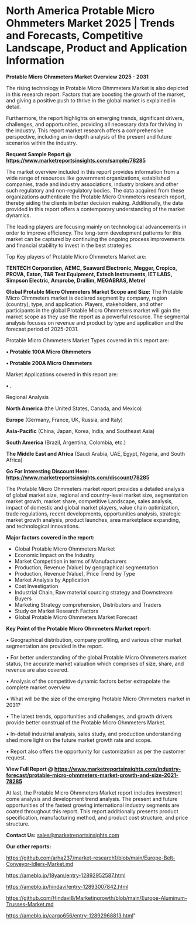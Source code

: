 # North America Protable Micro Ohmmeters Market 2025 | Trends and Forecasts, Competitive Landscape, Product and Application Information

<Strong> Protable Micro Ohmmeters Market Overview 2025 - 2031</strong>

The rising technology in Protable Micro Ohmmeters Market is also depicted in this research report. Factors that are boosting the growth of the market, and giving a positive push to thrive in the global market is explained in detail.

Furthermore, the report highlights on emerging trends, significant drivers, challenges, and opportunities, providing all necessary data for thriving in the industry. This report market research offers a comprehensive perspective, including an in-depth analysis of the present and future scenarios within the industry.

<strong>Request Sample Report @ <a href=https://www.marketreportsinsights.com/sample/78285>https://www.marketreportsinsights.com/sample/78285</a></strong>

The market overview included in this report provides information from a wide range of resources like government organizations, established companies, trade and industry associations, industry brokers and other such regulatory and non-regulatory bodies. The data acquired from these organizations authenticate the Protable Micro Ohmmeters research report, thereby aiding the clients in better decision making. Additionally, the data provided in this report offers a contemporary understanding of the market dynamics.

The leading players are focusing mainly on technological advancements in order to improve efficiency. The long-term development patterns for this market can be captured by continuing the ongoing process improvements and financial stability to invest in the best strategies.

Top Key players of Protable Micro Ohmmeters Market are:

<strong>TENTECH Corporation, AEMC, Seaward Electronic, Megger, Cropico, PROVA, Eaton, T&R Test Equipment, Extech Instruments, IET LABS, Simpson Electric, Amprobe, Drallim, MEGABRAS, Metrel</strong>

<strong><b>Global Protable Micro Ohmmeters Market Scope and Size:</b></strong>
The Protable Micro Ohmmeters market is declared segment by company, region (country), type, and application. Players, stakeholders, and other participants in the global Protable Micro Ohmmeters market will gain the market scope as they use the report as a powerful resource. The segmental analysis focuses on revenue and product by type and application and the forecast period of 2025-2031.

Protable Micro Ohmmeters Market Types covered in this report are:

<strong>• Protable 100A Micro Ohmmeters

• Protable 200A Micro Ohmmeters</strong>

Market Applications covered in this report are:

<strong>• .</strong> 

Regional Analysis

<strong>North America</strong> (the United States, Canada, and Mexico)

<strong>Europe</strong> (Germany, France, UK, Russia, and Italy)

<strong>Asia-Pacific</strong> (China, Japan, Korea, India, and Southeast Asia)

<strong>South America</strong> (Brazil, Argentina, Colombia, etc.)

<strong>The Middle East and Africa</strong> (Saudi Arabia, UAE, Egypt, Nigeria, and South Africa)

<strong>Go For Interesting Discount Here: <a href=https://www.marketreportsinsights.com/discount/78285>https://www.marketreportsinsights.com/discount/78285</a></strong>

The Protable Micro Ohmmeters market report provides a detailed analysis of global market size, regional and country-level market size, segmentation market growth, market share, competitive Landscape, sales analysis, impact of domestic and global market players, value chain optimization, trade regulations, recent developments, opportunities analysis, strategic market growth analysis, product launches, area marketplace expanding, and technological innovations.

<strong><b>Major factors covered in the report:</b></strong>
<ul>
  <li>Global Protable Micro Ohmmeters Market </li>
  <li>Economic Impact on the Industry</li>
  <li>Market Competition in terms of Manufacturers</li>
  <li>Production, Revenue (Value) by geographical segmentation</li>
  <li>Production, Revenue (Value), Price Trend by Type</li>
  <li>Market Analysis by Application</li>
  <li>Cost Investigation</li>
  <li>Industrial Chain, Raw material sourcing strategy and Downstream Buyers</li>
  <li>Marketing Strategy comprehension, Distributors and Traders</li>
  <li>Study on Market Research Factors</li>
  <li>Global Protable Micro Ohmmeters Market Forecast</li>
</ul>

<strong><b>Key Point of the Protable Micro Ohmmeters Market report:</b></strong>

• Geographical distribution, company profiling, and various other market segmentation are provided in the report.

• For better understanding of the global Protable Micro Ohmmeters market status, the accurate market valuation which comprises of size, share, and revenue are also covered.

• Analysis of the competitive dynamic factors better extrapolate the complete market overview

• What will be the size of the emerging Protable Micro Ohmmeters market in 2031?

• The latest trends, opportunities and challenges, and growth drivers provide better construal of the Protable Micro Ohmmeters Market.

• In-detail industrial analysis, sales study, and production understanding shed more light on the future market growth rate and scope.

• Report also offers the opportunity for customization as per the customer request.

<strong><b>View Full Report @ <a href=https://www.marketreportsinsights.com/industry-forecast/protable-micro-ohmmeters-market-growth-and-size-2021-78285>https://www.marketreportsinsights.com/industry-forecast/protable-micro-ohmmeters-market-growth-and-size-2021-78285</a></b></strong>


At last, the Protable Micro Ohmmeters Market report includes investment come analysis and development trend analysis. The present and future opportunities of the fastest growing international industry segments are coated throughout this report. This report additionally presents product specification, manufacturing method, and product cost structure, and price structure.

<strong>Contact Us:</strong>
sales@marketreportsinsights.com

<strong>Our other reports:</strong>

<a href=https://github.com/arha237/market-research1/blob/main/Europe-Belt-Conveyor-Idlers-Market.md>https://github.com/arha237/market-research1/blob/main/Europe-Belt-Conveyor-Idlers-Market.md</a>

<a href=https://ameblo.jp/18yam/entry-12892952587.html>https://ameblo.jp/18yam/entry-12892952587.html</a>

<a href=https://ameblo.jp/hindavi/entry-12893007842.html>https://ameblo.jp/hindavi/entry-12893007842.html</a>

<a href=https://github.com/Hindavi8/Marketingrowth/blob/main/Europe-Aluminum-Trusses-Market.md>https://github.com/Hindavi8/Marketingrowth/blob/main/Europe-Aluminum-Trusses-Market.md</a>

<a href=https://ameblo.jp/cargo656/entry-12892968813.html>https://ameblo.jp/cargo656/entry-12892968813.html</a>"
